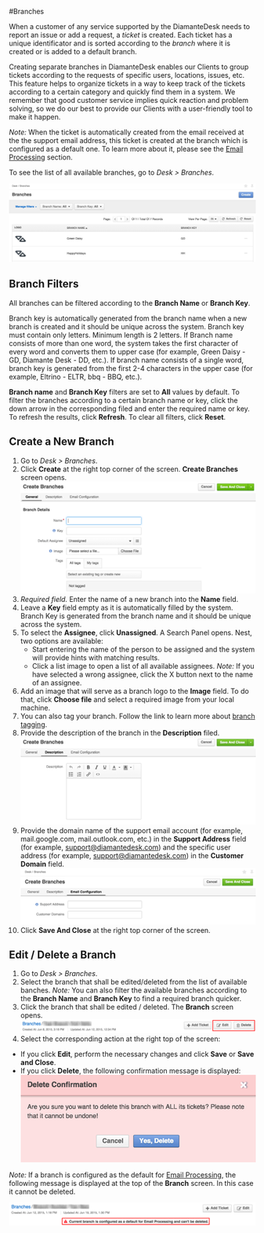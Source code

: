 #Branches

When a customer of any service supported by the DiamanteDesk needs to report an issue or add a request, a _ticket_ is created. Each ticket has a unique identificator and is sorted according to the _branch_ where it is created or is added to a default branch.

Creating separate branches in DiamanteDesk enables our Clients to group tickets according to the requests of specific users, locations, issues, etc. This feature helps to organize tickets in a way to keep track of the tickets according to a certain category and quickly find them in a system. We remember that good customer service implies quick reaction and problem solving, so we do our best to provide our Clients with a user-friendly tool to make it happen.

_Note:_ When the ticket is automatically created from the email received at the the support email address, this ticket is created at the branch which is configured as a default one. To learn more about it, please see the [Email Processing](channels/email-processing.md) section.

To see the list of all available branches, go to _Desk > Branches_. 

![Branches](img/branches.png)

## Branch Filters

All branches can be filtered according to the **Branch Name** or **Branch Key**. 

Branch key is automatically generated from the branch name when a new branch is created and it should be unique across the system. Branch key must contain only letters. Minimum length is 2 letters. If Branch name consists of more than one word, the system takes the first character of every word and converts them to upper case (for example, Green Daisy - GD, Diamante Desk - DD, etc.). If branch name consists of a single word, branch key is generated from the first 2-4 characters in the upper case (for example, Eltrino - ELTR, bbq - BBQ, etc.).

**Branch name** and **Branch Key** filters are set to **All** values by default. To filter the branches according to a certain branch name or key, click the down arrow in the corresponding filed and enter the required name or key. To refresh the results, click **Refresh**. To clear all filters, click **Reset**.

## Create a New Branch

1. Go to _Desk > Branches_.
2. Click **Create** at the right top corner of the screen. **Create Branches** screen opens.
![Create branch](img/create_branches_details.png)
3. _Required field._ Enter the name of a new branch into the **Name** field.
4. Leave a **Key** field empty as it is automatically filled by the system. Branch Key is generated from the branch name and it should be unique across the system.
5. To select the **Assignee**, click **Unassigned**. A Search Panel opens. Nest, two options are available:
   * Start entering the name of the person to be assigned and the system will provide hints with matching results.
   * Click a list image to open a list of all available assignees. 
_Note:_ If you have selected a wrong assignee, click the X button next to the name of an assignee.
6. Add an image that will serve as a branch logo to the **Image** field. To do that, click **Choose file** and select a required image from your local machine.
7. You can also tag your branch. Follow the link to learn more about [branch tagging](tagging.md).
8. Provide the description of the branch in the **Description** filed.
![Create branch](img/create_branches_description.png)
9. Provide the domain name of the support email account (for example, mail.google.com, mail.outlook.com, etc.) in the **Support Address** field (for example, support@diamantedesk.com) and the specific user address (for example, support@diamantedesk.com) in the **Customer Domain** field.
![Email configuration](img/email_config.png)
10. Click **Save And Close** at the right top corner of the screen.

## Edit / Delete a Branch

1. Go to _Desk > Branches_.
2. Select the branch that shall be edited/deleted from the list of available banches. _Note:_ You can also filter the available branches according to the **Branch Name** and **Branch Key** to find a required branch quicker.
3. Click the branch that shall be edited / deleted. The **Branch** screen opens.
![Branch Edit Delete](img/branches_edit_delete.png)
4. Select the corresponding action at the right top of the screen:

* If you click **Edit**, perform the necessary changes and click **Save** or **Save and Close**.
* If you click **Delete**, the following confirmation message is displayed:
![Branch Delete](img/branches_delete.png)

_Note:_ If a branch is configured as the default for [Email Processing](channels/email-processing.md), the following message is displayed at the top of the **Branch** screen. In this case it cannot be deleted. 

![Default Branch](img/branches_default.png)